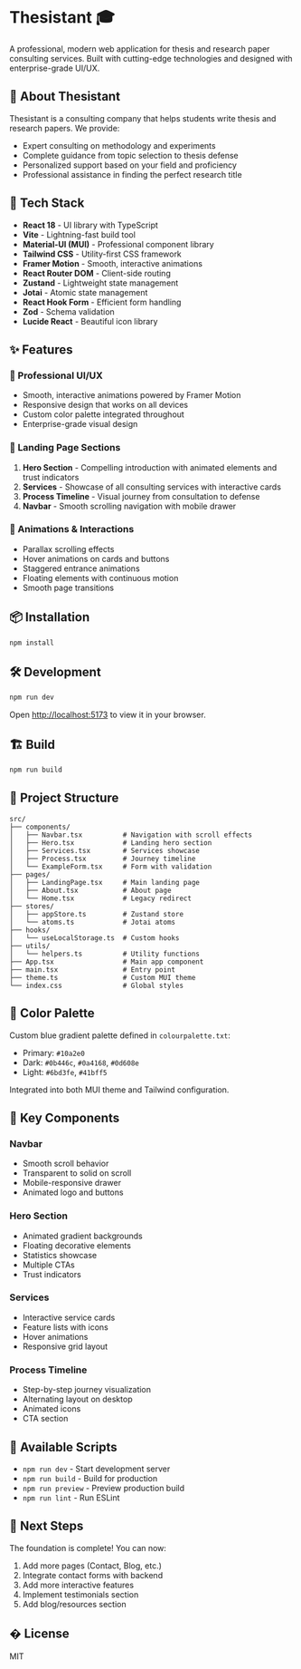 # Thesistant 🎓

A professional, modern web application for thesis and research paper consulting services. Built with cutting-edge technologies and designed with enterprise-grade UI/UX.

## 🌟 About Thesistant

Thesistant is a consulting company that helps students write thesis and research papers. We provide:
- Expert consulting on methodology and experiments
- Complete guidance from topic selection to thesis defense
- Personalized support based on your field and proficiency
- Professional assistance in finding the perfect research title

## 🚀 Tech Stack

- **React 18** - UI library with TypeScript
- **Vite** - Lightning-fast build tool
- **Material-UI (MUI)** - Professional component library
- **Tailwind CSS** - Utility-first CSS framework
- **Framer Motion** - Smooth, interactive animations
- **React Router DOM** - Client-side routing
- **Zustand** - Lightweight state management
- **Jotai** - Atomic state management
- **React Hook Form** - Efficient form handling
- **Zod** - Schema validation
- **Lucide React** - Beautiful icon library

## ✨ Features

### 🎨 Professional UI/UX
- Smooth, interactive animations powered by Framer Motion
- Responsive design that works on all devices
- Custom color palette integrated throughout
- Enterprise-grade visual design

### 🎯 Landing Page Sections
1. **Hero Section** - Compelling introduction with animated elements and trust indicators
2. **Services** - Showcase of all consulting services with interactive cards
3. **Process Timeline** - Visual journey from consultation to defense
4. **Navbar** - Smooth scrolling navigation with mobile drawer

### 🌊 Animations & Interactions
- Parallax scrolling effects
- Hover animations on cards and buttons
- Staggered entrance animations
- Floating elements with continuous motion
- Smooth page transitions

## 📦 Installation

```bash
npm install
```

## 🛠️ Development

```bash
npm run dev
```

Open [http://localhost:5173](http://localhost:5173) to view it in your browser.

## 🏗️ Build

```bash
npm run build
```

## 📁 Project Structure

```
src/
├── components/
│   ├── Navbar.tsx          # Navigation with scroll effects
│   ├── Hero.tsx            # Landing hero section
│   ├── Services.tsx        # Services showcase
│   ├── Process.tsx         # Journey timeline
│   └── ExampleForm.tsx     # Form with validation
├── pages/
│   ├── LandingPage.tsx     # Main landing page
│   ├── About.tsx           # About page
│   └── Home.tsx            # Legacy redirect
├── stores/
│   ├── appStore.ts         # Zustand store
│   └── atoms.ts            # Jotai atoms
├── hooks/
│   └── useLocalStorage.ts  # Custom hooks
├── utils/
│   └── helpers.ts          # Utility functions
├── App.tsx                 # Main app component
├── main.tsx                # Entry point
├── theme.ts                # Custom MUI theme
└── index.css               # Global styles
```

## 🎨 Color Palette

Custom blue gradient palette defined in `colourpalette.txt`:
- Primary: `#10a2e0`
- Dark: `#0b446c`, `#0a4168`, `#0d608e`
- Light: `#6bd3fe`, `#41bff5`

Integrated into both MUI theme and Tailwind configuration.

## 🎯 Key Components

### Navbar
- Smooth scroll behavior
- Transparent to solid on scroll
- Mobile-responsive drawer
- Animated logo and buttons

### Hero Section
- Animated gradient backgrounds
- Floating decorative elements
- Statistics showcase
- Multiple CTAs
- Trust indicators

### Services
- Interactive service cards
- Feature lists with icons
- Hover animations
- Responsive grid layout

### Process Timeline
- Step-by-step journey visualization
- Alternating layout on desktop
- Animated icons
- CTA section

## 📝 Available Scripts

- `npm run dev` - Start development server
- `npm run build` - Build for production
- `npm run preview` - Preview production build
- `npm run lint` - Run ESLint

## 🚀 Next Steps

The foundation is complete! You can now:
1. Add more pages (Contact, Blog, etc.)
2. Integrate contact forms with backend
3. Add more interactive features
4. Implement testimonials section
5. Add blog/resources section

## � License

MIT
